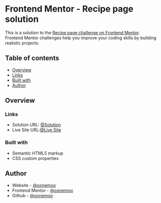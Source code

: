# Frontend Mentor - Recipe page solution

This is a solution to the [Recipe page challenge on Frontend Mentor](https://www.frontendmentor.io/challenges/recipe-page-KiTsR8QQKm). Frontend Mentor challenges help you improve your coding skills by building realistic projects. 

## Table of contents

  - [Overview](#overview)
  - [Links](#links)
  - [Built with](#built-with)
  - [Author](#author)


## Overview


### Links

- Solution URL: [@Solution](https://www.frontendmentor.io/solutions/simple-omelette-recipe-xU--oK2s1U)
- Live Site URL:[@Live Site](https://oonemoo.github.io/simple-omelette-recipe/)


### Built with

- Semantic HTML5 markup
- CSS custom properties


## Author

- Website - [@oonemoo](https://oonemoo.github.io/simple-omelette-recipe/)
- Frontend Mentor - [@oonemoo](https://www.frontendmentor.io/profile/oonemoo)
- Github - [@oonemoo](https://www.github.com/oonemoo)

